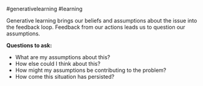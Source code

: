 #generativelearning #learning

Generative learning brings our beliefs and assumptions about the issue into the feedback loop. Feedback from our actions leads us to question our assumptions. 

**Questions to ask:** 
* What are my assumptions about this?
* How else could I think about this?
* How might my assumptions be contributing to the problem?
* How come this situation has persisted?
